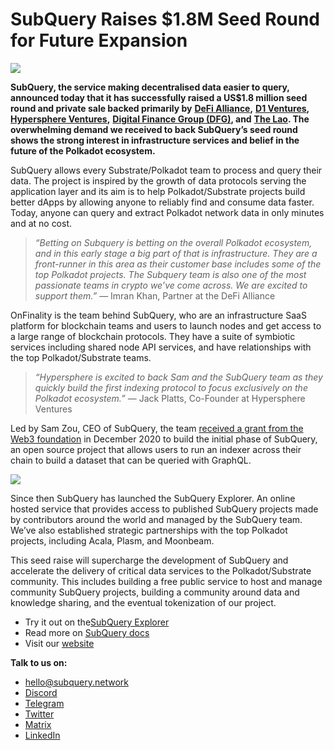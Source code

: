 # SubQuery Raises $1.8M Seed Round for Future Expansion

![](https://miro.medium.com/max/1400/0*CrM8-LKRt3slWAsN)

**SubQuery, the service making decentralised data easier to query, announced today that it has successfully raised a US$1.8 million seed round and private sale backed primarily by** [**DeFi Alliance**](https://defialliance.co/)**,** [**D1 Ventures**](https://d1.ventures/)**,** [**Hypersphere Ventures**](https://hypersphere.ventures/)**,** [**Digital Finance Group (DFG)**](https://www.dfg.group/)**, and** [**The Lao**](https://www.thelao.io/)**. The overwhelming demand we received to back SubQuery’s seed round shows the strong interest in infrastructure services and belief in the future of the Polkadot ecosystem.**

SubQuery allows every Substrate/Polkadot team to process and query their data. The project is inspired by the growth of data protocols serving the application layer and its aim is to help Polkadot/Substrate projects build better dApps by allowing anyone to reliably find and consume data faster. Today, anyone can query and extract Polkadot network data in only minutes and at no cost.

> _“Betting on Subquery is betting on the overall Polkadot ecosystem, and in this early stage a big part of that is infrastructure. They are a front-runner in this area as their customer base includes some of the top Polkadot projects. The Subquery team is also one of the most passionate teams in crypto we’ve come across. We are excited to support them.”_ — Imran Khan, Partner at the DeFi Alliance

OnFinality is the team behind SubQuery, who are an infrastructure SaaS platform for blockchain teams and users to launch nodes and get access to a large range of blockchain protocols. They have a suite of symbiotic services including shared node API services, and have relationships with the top Polkadot/Substrate teams.

> _“Hypersphere is excited to back Sam and the SubQuery team as they quickly build the first indexing protocol to focus exclusively on the Polkadot ecosystem.”_ — Jack Platts, Co-Founder at Hypersphere Ventures

Led by Sam Zou, CEO of SubQuery, the team [received a grant from the Web3 foundation](https://subquery.medium.com/subquery-delivers-its-open-source-sdk-following-a-web3-foundation-grant-20da26ae87f) in December 2020 to build the initial phase of SubQuery, an open source project that allows users to run an indexer across their chain to build a dataset that can be queried with GraphQL.

![](https://miro.medium.com/max/1000/0*kjspGYRr_BtMk015)

Since then SubQuery has launched the SubQuery Explorer. An online hosted service that provides access to published SubQuery projects made by contributors around the world and managed by the SubQuery team. We’ve also established strategic partnerships with the top Polkadot projects, including Acala, Plasm, and Moonbeam.

This seed raise will supercharge the development of SubQuery and accelerate the delivery of critical data services to the Polkadot/Substrate community. This includes building a free public service to host and manage community SubQuery projects, building a community around data and knowledge sharing, and the eventual tokenization of our project.

-   Try it out on the[SubQuery Explorer](https://explorer.subquery.network/)
-   Read more on [SubQuery docs](https://doc.subquery.network/)
-   Visit our [website](https://subquery.network/)

**Talk to us on:**

-   [hello@subquery.network](mailto:hello@subquery.network)
-   [Discord](https://discord.com/invite/78zg8aBSMG)
-   [Telegram](https://t.me/subquerynetwork)
-   [Twitter](https://twitter.com/subquerynetwork)
-   [Matrix](https://matrix.to/#/#subquery:matrix.org)
-   [LinkedIn](https://www.linkedin.com/company/subquery)